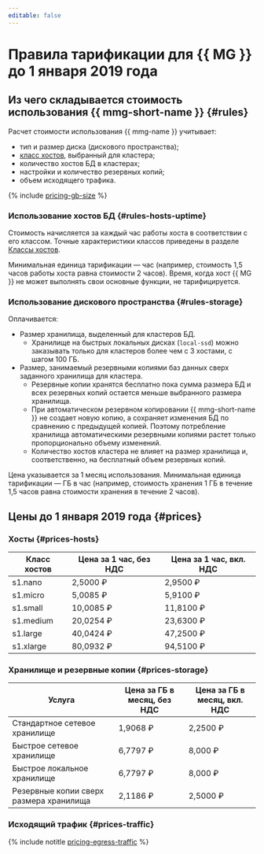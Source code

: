 ```yaml
---
editable: false
---
```


# Правила тарификации для {{ MG }} до 1 января 2019 года


## Из чего складывается стоимость использования {{ mmg-short-name }} {#rules}

Расчет стоимости использования {{ mmg-name }} учитывает:

   - тип и размер диска (дискового пространства);
   - [класс хостов](../concepts/instance-types.md), выбранный для кластера;
   - количество хостов БД в кластерах;
   - настройки и количество резервных копий;
   - объем исходящего трафика.

{% include [pricing-gb-size](../../_includes/pricing-gb-size.md) %}


### Использование хостов БД {#rules-hosts-uptime}

Стоимость начисляется за каждый час работы хоста в соответствии с его классом. Точные характеристики классов приведены в разделе [Классы хостов](../concepts/instance-types.md).

Минимальная единица тарификации — час (например, стоимость 1,5 часов работы хоста равна стоимости 2 часов). Время, когда хост {{ MG }} не может выполнять свои основные функции, не тарифицируется.


### Использование дискового пространства {#rules-storage}

Оплачивается:

- Размер хранилища, выделенный для кластеров БД.
  - Хранилище на быстрых локальных дисках (`local-ssd`) можно заказывать только для кластеров более чем с 3 хостами, с шагом 100 ГБ.
- Размер, занимаемый резервными копиями баз данных сверх заданного хранилища для кластера.
  - Резервные копии хранятся бесплатно пока сумма размера БД и всех резервных копий остается меньше выбранного размера хранилища.
  - При автоматическом резервном копировании {{ mmg-short-name }} не создает новую копию, а сохраняет изменения БД по сравнению с предыдущей копией. Поэтому потребление хранилища автоматическими резервными копиями растет только пропорционально объему изменений.
  - Количество хостов кластера не влияет на размер хранилища и, соответственно, на бесплатный объем резервных копий.

Цена указывается за 1 месяц использования. Минимальная единица тарификации — ГБ в час (например, стоимость хранения 1 ГБ в течение 1,5 часов равна стоимости хранения в течение 2 часов).


## Цены до 1 января 2019 года {#prices}


### Хосты {#prices-hosts}

Класс хостов | Цена за 1 час, без НДС | Цена за 1 час, вкл. НДС
----- | ----- | -----
s1.nano | 2,5000 ₽ | 2,9500 ₽
s1.micro | 5,0085 ₽ | 5,9100 ₽
s1.small | 10,0085 ₽ | 11,8100 ₽
s1.medium | 20,0254 ₽ | 23,6300 ₽
s1.large | 40,0424 ₽ | 47,2500 ₽
s1.xlarge | 80,0932 ₽ | 94,5100 ₽


### Хранилище и резервные копии {#prices-storage}

Услуга | Цена за ГБ в месяц, без НДС | Цена за ГБ в месяц, вкл. НДС
----- | ----- | -----
Стандартное сетевое хранилище | 1,9068 ₽ | 2,2500 ₽
Быстрое сетевое хранилище | 6,7797 ₽ | 8,000 ₽
Быстрое локальное хранилище | 6,7797 ₽ | 8,000 ₽
Резервные копии сверх размера хранилища | 2,1186 ₽ | 2,5000 ₽


### Исходящий трафик {#prices-traffic}

{% include notitle [pricing-egress-traffic](../../_includes/pricing/pricing-egress-traffic-01012019.md) %}
